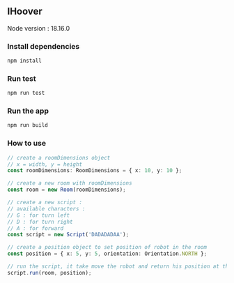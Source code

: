 ## IHoover

Node version : 18.16.0

### Install dependencies
```bash
npm install
```

### Run test
```bash
npm run test
```

### Run the app
```bash
npm run build
```

### How to use
```typescript
// create a roomDimensions object
// x = width, y = height
const roomDimensions: RoomDimensions = { x: 10, y: 10 };

// create a new room with roomDimensions
const room = new Room(roomDimensions);

// create a new script :
// available characters :
// G : for turn left
// D : for turn right
// A : for forward
const script = new Script('DADADADAA');

// create a position object to set position of robot in the room
const position = { x: 5, y: 5, orientation: Orientation.NORTH };

// run the script, it take move the robot and return his position at the end
script.run(room, position);
```